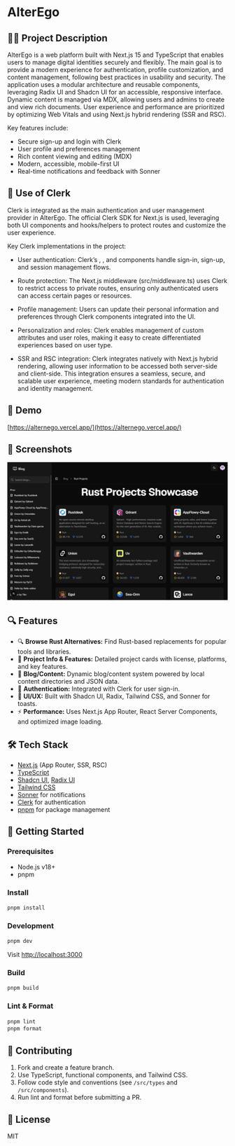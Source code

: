 
# AlterEgo

## 🧑‍💻 Project Description

AlterEgo is a web platform built with Next.js 15 and TypeScript that enables users to manage digital identities securely and flexibly. The main goal is to provide a modern experience for authentication, profile customization, and content management, following best practices in usability and security.
The application uses a modular architecture and reusable components, leveraging Radix UI and Shadcn UI for an accessible, responsive interface. Dynamic content is managed via MDX, allowing users and admins to create and view rich documents. User experience and performance are prioritized by optimizing Web Vitals and using Next.js hybrid rendering (SSR and RSC).

Key features include:

- Secure sign-up and login with Clerk
- User profile and preferences management
- Rich content viewing and editing (MDX)
- Modern, accessible, mobile-first UI
- Real-time notifications and feedback with Sonner

## 🔐 Use of Clerk

Clerk is integrated as the main authentication and user management provider in AlterEgo. The official Clerk SDK for Next.js is used, leveraging both UI components and hooks/helpers to protect routes and customize the user experience.

Key Clerk implementations in the project:

- User authentication:
Clerk’s <SignIn />, <SignUp />, and <UserButton /> components handle sign-in, sign-up, and session management flows.

- Route protection:
The Next.js middleware (src/middleware.ts) uses Clerk to restrict access to private routes, ensuring only authenticated users can access certain pages or resources.

- Profile management:
Users can update their personal information and preferences through Clerk components integrated into the UI.

- Personalization and roles:
Clerk enables management of custom attributes and user roles, making it easy to create differentiated experiences based on user type.

- SSR and RSC integration:
Clerk integrates natively with Next.js hybrid rendering, allowing user information to be accessed both server-side and client-side.
This integration ensures a seamless, secure, and scalable user experience, meeting modern standards for authentication and identity management.

## 🚀 Demo

[https://alternego.vercel.app/](https://alternego.vercel.app/)

## 📸 Screenshots

![Screenshot 1](./public/images/screenshot-1.png)

## 🔍 Features

- 🔍 **Browse Rust Alternatives:** Find Rust-based replacements for popular tools and libraries.
- 📝 **Project Info & Features:** Detailed project cards with license, platforms, and key features.
- 📰 **Blog/Content:** Dynamic blog/content system powered by local content directories and JSON data.
- 🦾 **Authentication:** Integrated with Clerk for user sign-in.
- 🎨 **UI/UX:** Built with Shadcn UI, Radix, Tailwind CSS, and Sonner for toasts.
- ⚡ **Performance:** Uses Next.js App Router, React Server Components, and optimized image loading.

## 🛠 Tech Stack

- [Next.js](https://nextjs.org/) (App Router, SSR, RSC)
- [TypeScript](https://www.typescriptlang.org/)
- [Shadcn UI](https://ui.shadcn.com/), [Radix UI](https://www.radix-ui.com/)
- [Tailwind CSS](https://tailwindcss.com/)
- [Sonner](https://sonner.emilkowal.ski/) for notifications
- [Clerk](https://clerk.com/) for authentication
- [pnpm](https://pnpm.io/) for package management

## 🚀 Getting Started

### Prerequisites

- Node.js v18+
- pnpm

### Install

```bash
pnpm install
```

### Development

```bash
pnpm dev
```
Visit [http://localhost:3000](http://localhost:3000)

### Build

```bash
pnpm build
```

### Lint & Format

```bash
pnpm lint
pnpm format
```

## 🤝 Contributing

1. Fork and create a feature branch.
2. Use TypeScript, functional components, and Tailwind CSS.
3. Follow code style and conventions (see `/src/types` and `/src/components`).
4. Run lint and format before submitting a PR.

## 📄 License

MIT